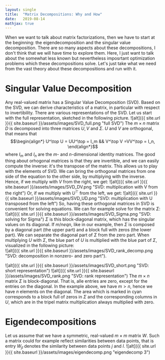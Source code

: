 ```yaml
---
layout: single
title:  "Matrix Decompositions: Why and How"
date:   2019-08-14
mathjax: true
---
```

When we want to talk about matrix factorizations, then we have to start at the beginning: the eigendecomposition and the singular value decomposition. There are so many aspects about these decompositions, I don't think that we will have time to explore them. Here, I just want to talk about the somewhat less known but nevertheless imposrtant optimization problems which these decompositions solve. Let's just take what we need from the vast theory about these decompositions and run with it.

# Singular Value Decomposition
Any real-valued matrix has a Singular Value Decomposition (SVD). Based on the SVD, we can derive characteristics of a matrix, in particular with respect to  invertibility. There are various representations of the SVD. Let us start with the full representation, sketched in the following picture.
![alt]({{ site.url }}{{ site.baseurl }}/assets/images/SVD_full.png "full SVD")
The $m\times n$ matrix $D$ is decomposed into three matrices $U,V$ and $\Sigma$. $U$ and $V$ are orthogonal, that means that 
$$\begin{align*}
  U^\top U = UU^\top = I_m && V^\top V =VV^\top = I_n,
\end{align*}$$
where $I_m$ and $I_n$ are the $m$- and $n$-dimensional identity matrices. The good thing about orhogonal matrices is that they are invertible, and we can easily compute the inverse: it's the transpose of the matrix. This allows us to play with the elements of SVD. We can bring the orthogonal matrices from one side of the equation to the other side, by multiplying with the inverse. Hence, if we multiply with $V$ from the right, we get:
![alt]({{ site.url }}{{ site.baseurl }}/assets/images/SVD_DV.png "SVD: multiplication with V from the right")
Or, if we multiply with $U^\top$ from the left, we get:
![alt]({{ site.url }}{{ site.baseurl }}/assets/images/SVD_UD.png "SVD: multiplication with U transposed from the left")
So, having these orthogonal matrices in SVD is convenient for solving equations. We can for example solve for the matrix $\Sigma$: 
![alt]({{ site.url }}{{ site.baseurl }}/assets/images/SVD_Sigma.png "SVD: solving for Sigma")
$\Sigma$ is this block-diagonal matrix, which has the singular values on its diagonal. If $m/neq n$, like in our example, then $\Sigma$ is composed by a diagonal part (the upper part) and a block full with zeros (the lower part). We can separate the diagonal part of $\Sigma$ from the zero part. When multiplying $U$ with $\Sigma$, the blue part of $U$ is multiplied with the blue part of $\Sigma$, visualized in the following picture:   
![alt]({{ site.url }}{{ site.baseurl }}/assets/images/SVD_rank_decomp.png "SVD: decomposition in nonzero- and zero part").

![alt]({{ site.url }}{{ site.baseurl }}/assets/images/SVD_short.png "SVD: short representation")
![alt]({{ site.url }}{{ site.baseurl }}/assets/images/SVD_rank.png "SVD: rank representation")
The $m\times n$ matrix $\Sigma$ is block-diagonal. That is, alle entries are zero, except for the entries on the diagonal. In the example above, we have $m>n$, hence we have $n$ elements on the diagonal. The area which is marked in cyan corresponds to a block full of zeros in $\Sigma$ and the corresponding columns in $U$, which are in the tripel matrix multiplication always multiplied with zero. 
# Eigendecompositions
Let us assume that we have a symmetric, real-valued $m\times m$ matrix $W$. Such a matrix could for example reflect similarities between data points, that is entry $W_{jl}$ denotes the similarity between data points $j$ and $l$.
![alt]({{ site.url }}{{ site.baseurl }}/assets/images/eigendecomp.png "eigendecomp 3")


